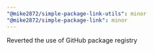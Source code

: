 ```yaml
---
"@mike2872/simple-package-link-utils": minor
"@mike2872/simple-package-link": minor
---
```


Reverted the use of GitHub package registry
